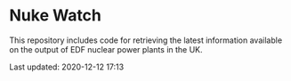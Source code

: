 # Nuke Watch

This repository includes code for retrieving the latest information available on the output of EDF nuclear power plants in the UK.

Last updated: 2020-12-12 17:13